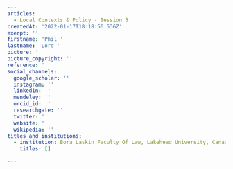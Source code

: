 ```yaml
---
articles:
  - Local Contexts & Policy - Session 5
createdAt: '2022-01-17T18:18:56.536Z'
exerpt: ''
firstname: 'Phil '
lastname: 'Lord '
picture: ''
picture_copyright: ''
reference: ''
social_channels:
  google_scholar: ''
  instagram: ''
  linkedin: ''
  mendeley: ''
  orcid_id: ''
  researchgate: ''
  twitter: ''
  website: ''
  wikipedia: ''
titles_and_institutions:
  - institution: Bora Laskin Faculty Of Law, Lakehead University, Canada
    titles: []

---
```

